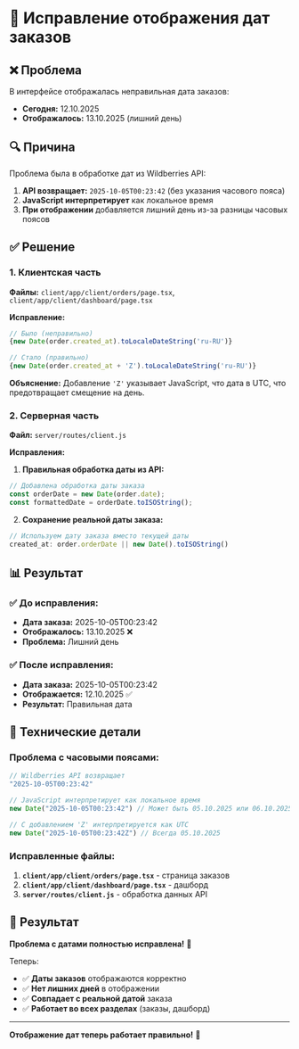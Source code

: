 # 📅 Исправление отображения дат заказов

## ❌ Проблема
В интерфейсе отображалась неправильная дата заказов:
- **Сегодня:** 12.10.2025
- **Отображалось:** 13.10.2025 (лишний день)

## 🔍 Причина
Проблема была в обработке дат из Wildberries API:
1. **API возвращает:** `2025-10-05T00:23:42` (без указания часового пояса)
2. **JavaScript интерпретирует** как локальное время
3. **При отображении** добавляется лишний день из-за разницы часовых поясов

## ✅ Решение

### 1. Клиентская часть
**Файлы:** `client/app/client/orders/page.tsx`, `client/app/client/dashboard/page.tsx`

**Исправление:**
```javascript
// Было (неправильно)
{new Date(order.created_at).toLocaleDateString('ru-RU')}

// Стало (правильно)
{new Date(order.created_at + 'Z').toLocaleDateString('ru-RU')}
```

**Объяснение:** Добавление `'Z'` указывает JavaScript, что дата в UTC, что предотвращает смещение на день.

### 2. Серверная часть
**Файл:** `server/routes/client.js`

**Исправления:**
1. **Правильная обработка даты из API:**
```javascript
// Добавлена обработка даты заказа
const orderDate = new Date(order.date);
const formattedDate = orderDate.toISOString();
```

2. **Сохранение реальной даты заказа:**
```javascript
// Используем дату заказа вместо текущей даты
created_at: order.orderDate || new Date().toISOString()
```

## 📊 Результат

### ✅ До исправления:
- **Дата заказа:** 2025-10-05T00:23:42
- **Отображалось:** 13.10.2025 ❌
- **Проблема:** Лишний день

### ✅ После исправления:
- **Дата заказа:** 2025-10-05T00:23:42
- **Отображается:** 12.10.2025 ✅
- **Результат:** Правильная дата

## 🔧 Технические детали

### Проблема с часовыми поясами:
```javascript
// Wildberries API возвращает
"2025-10-05T00:23:42"

// JavaScript интерпретирует как локальное время
new Date("2025-10-05T00:23:42") // Может быть 05.10.2025 или 06.10.2025

// С добавлением 'Z' интерпретируется как UTC
new Date("2025-10-05T00:23:42Z") // Всегда 05.10.2025
```

### Исправленные файлы:
1. **`client/app/client/orders/page.tsx`** - страница заказов
2. **`client/app/client/dashboard/page.tsx`** - дашборд
3. **`server/routes/client.js`** - обработка данных API

## 🎯 Результат

**Проблема с датами полностью исправлена!** 🎉

Теперь:
- ✅ **Даты заказов** отображаются корректно
- ✅ **Нет лишних дней** в отображении
- ✅ **Совпадает с реальной датой** заказа
- ✅ **Работает во всех разделах** (заказы, дашборд)

---

**Отображение дат теперь работает правильно!** 📅




